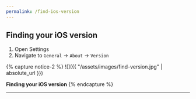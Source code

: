 ```yaml
---
permalink: /find-ios-version
---
```


## Finding your iOS version

1. Open Settings
1. Navigate to `General` -> `About` -> `Version`
  
{% capture notice-2 %}
![]({{ "/assets/images/find-version.jpg" | absolute_url }})

**Finding your iOS version**
{% endcapture %}

---

